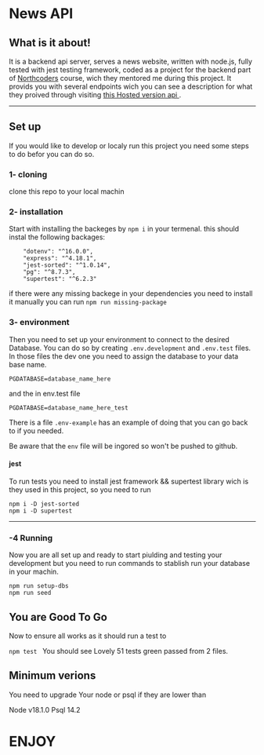 # News API

## What is it about!

It is a backend api server, serves a news website, written with node.js, fully tested with jest testing framework, coded as a project for the backend part of [Northcoders](https://northcoders.com/) course, wich they mentored me during this project. It provids you with several endpoints wich you can see a description for what they proived through visiting [this Hosted version api ](https://redcar-news.herokuapp.com/api).

---

## Set up

If you would like to develop or localy run this project you need some steps to do befor you can do so.

### 1- cloning

clone this repo to your local machin

### 2- installation

Start with installing the backeges by `npm i` in your termenal. this should instal the following backages:

```
    "dotenv": "^16.0.0",
    "express": "^4.18.1",
    "jest-sorted": "^1.0.14",
    "pg": "^8.7.3",
    "supertest": "^6.2.3"
```

if there were any missing backege in your dependencies you need to install it manually you can run `npm run missing-package `

### 3- environment

Then you need to set up your environment to connect to the
desired Database.
You can do so by creating `.env.development` and `.env.test` files.
In those files the dev one you need to assign the database to your data base name.

```
PGDATABASE=database_name_here
```

and the in env.test file

```
PGDATABASE=database_name_here_test
```

There is a file `.env-example` has an example of doing that you can go back to if you needed.

Be aware that the `env` file will be ingored so won't be pushed to github.

#### jest

To run tests you need to install jest framework && supertest library wich is they used in this project, so you need to run

```
npm i -D jest-sorted
npm i -D supertest
```

---

### -4 Running

Now you are all set up and ready to start piulding and testing your development but you need to run commands to stablish run your database in your machin.

```
npm run setup-dbs
npm run seed

```

## You are Good To Go

Now to ensure all works as it should
run a test to

`npm test `
You should see Lovely 51 tests green passed from 2 files.

## Minimum verions

You need to upgrade Your node or psql if they are lower than

Node v18.1.0
Psql 14.2

# ENJOY
